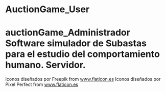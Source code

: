 # AuctionGame_User
# auctionGame_Administrador Software simulador de Subastas para el estudio del comportamiento humano. Servidor.    
Iconos diseñados por Freepik from www.flaticon.es
Iconos diseñados por Pixel Perfect from www.flaticon.es

